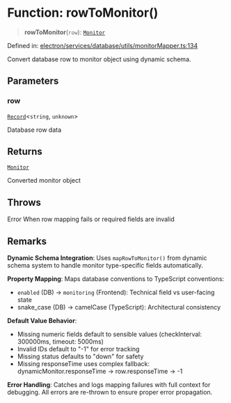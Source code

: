 # Function: rowToMonitor()

> **rowToMonitor**(`row`): [`Monitor`](../../../../../../shared/types/interfaces/Monitor.md)

Defined in: [electron/services/database/utils/monitorMapper.ts:134](https://github.com/Nick2bad4u/Uptime-Watcher/blob/dca5483e793478722cd3e6e125cafcec5fc771f0/electron/services/database/utils/monitorMapper.ts#L134)

Convert database row to monitor object using dynamic schema.

## Parameters

### row

[`Record`](https://www.typescriptlang.org/docs/handbook/utility-types.html#recordkeys-type)\<`string`, `unknown`\>

Database row data

## Returns

[`Monitor`](../../../../../../shared/types/interfaces/Monitor.md)

Converted monitor object

## Throws

Error When row mapping fails or required fields are invalid

## Remarks

**Dynamic Schema Integration**: Uses `mapRowToMonitor()` from dynamic schema system
to handle monitor type-specific fields automatically.

**Property Mapping**: Maps database conventions to TypeScript conventions:
- `enabled` (DB) → `monitoring` (Frontend): Technical field vs user-facing state
- snake_case (DB) → camelCase (TypeScript): Architectural consistency

**Default Value Behavior**:
- Missing numeric fields default to sensible values (checkInterval: 300000ms, timeout: 5000ms)
- Invalid IDs default to "-1" for error tracking
- Missing status defaults to "down" for safety
- Missing responseTime uses complex fallback: dynamicMonitor.responseTime → row.responseTime → -1

**Error Handling**: Catches and logs mapping failures with full context for debugging.
All errors are re-thrown to ensure proper error propagation.
